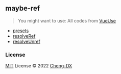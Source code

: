## maybe-ref
> You might want to use:
> All codes from [VueUse](https://github.com/vueuse/vueuse)

<!-- FUNCTIONS START -->
- [presets](src/presets/index.md)
- [resolveRef](src/resolve-ref/index.md)
- [resolveUnref](src/resolve-unref/index.md)
<!-- FUNCTIONS END -->

### License
[MIT](../LICENSE) License © 2022 [Cheng-DX](https://github.com/Cheng-DX)